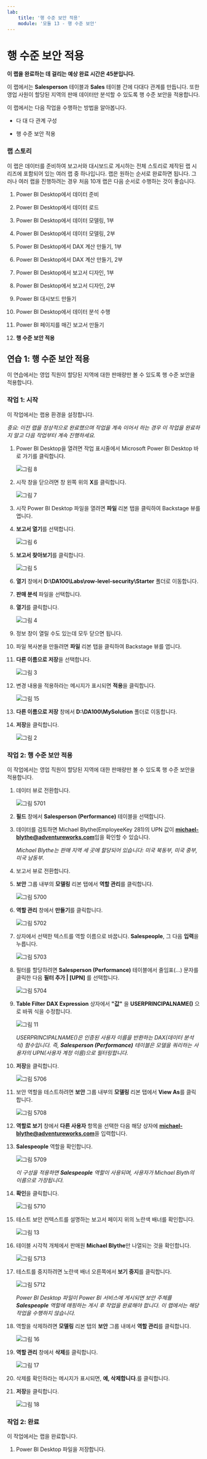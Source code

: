 ```yaml
---
lab:
    title: '행 수준 보안 적용'
    module: '모듈 13 - 행 수준 보안'
---
```



# **행 수준 보안 적용**

**이 랩을 완료하는 데 걸리는 예상 완료 시간은 45분입니다.**

이 랩에서는 **Salesperson** 테이블과 **Sales** 테이블 간에 다대다 관계를 만듭니다. 또한 영업 사원이 할당된 지역의 판매 데이터만 분석할 수 있도록 행 수준 보안을 적용합니다.

이 랩에서는 다음 작업을 수행하는 방법을 알아봅니다.

- 다 대 다 관계 구성

- 행 수준 보안 적용

### **랩 스토리**

이 랩은 데이터를 준비하여 보고서와 대시보드로 게시하는 전체 스토리로 제작된 랩 시리즈에 포함되어 있는 여러 랩 중 하나입니다. 랩은 원하는 순서로 완료하면 됩니다. 그러나 여러 랩을 진행하려는 경우 처음 10개 랩은 다음 순서로 수행하는 것이 좋습니다.

1. Power BI Desktop에서 데이터 준비

2. Power BI Desktop에서 데이터 로드

3. Power BI Desktop에서 데이터 모델링, 1부

4. Power BI Desktop에서 데이터 모델링, 2부

5. Power BI Desktop에서 DAX 계산 만들기, 1부

6. Power BI Desktop에서 DAX 계산 만들기, 2부

7. Power BI Desktop에서 보고서 디자인, 1부

8. Power BI Desktop에서 보고서 디자인, 2부

9. Power BI 대시보드 만들기

10. Power BI Desktop에서 데이터 분석 수행

11. Power BI 페이지를 매긴 보고서 만들기

12. **행 수준 보안 적용**

## **연습 1: 행 수준 보안 적용**

이 연습에서는 영업 직원이 할당된 지역에 대한 판매량만 볼 수 있도록 행 수준 보안을 적용합니다.

### **작업 1: 시작**

이 작업에서는 랩용 환경을 설정합니다.

*중요: 이전 랩을 정상적으로 완료했으며 작업을 계속 이어서 하는 경우 이 작업을 완료하지 말고 다음 작업부터 계속 진행하세요.*

1. Power BI Desktop을 열려면 작업 표시줄에서 Microsoft Power BI Desktop 바로 가기를 클릭합니다.

	![그림 8](Linked_image_Files/04-configure-data-model-in-power-bi-desktop-advanced_image1.png)

1. 시작 창을 닫으려면 창 왼쪽 위의 **X**를 클릭합니다.

	![그림 7](Linked_image_Files/04-configure-data-model-in-power-bi-desktop-advanced_image2.png)

1. 시작 Power BI Desktop 파일을 열려면 **파일** 리본 탭을 클릭하여 Backstage 뷰를 엽니다.

1. **보고서 열기**를 선택합니다.

	![그림 6](Linked_image_Files/04-configure-data-model-in-power-bi-desktop-advanced_image3.png)

1. **보고서 찾아보기**를 클릭합니다.

	![그림 5](Linked_image_Files/04-configure-data-model-in-power-bi-desktop-advanced_image4.png)

1. **열기** 창에서 **D:\DA100\Labs\row-level-security\Starter** 폴더로 이동합니다.

1. **판매 분석** 파일을 선택합니다.

1. **열기**를 클릭합니다.

	![그림 4](Linked_image_Files/04-configure-data-model-in-power-bi-desktop-advanced_image5.png)

1. 정보 창이 열릴 수도 있는데 모두 닫으면 됩니다.

1. 파일 복사본을 만들려면 **파일** 리본 탭을 클릭하여 Backstage 뷰를 엽니다.

1. **다른 이름으로 저장**을 선택합니다.

	![그림 3](Linked_image_Files/04-configure-data-model-in-power-bi-desktop-advanced_image6.png)

1. 변경 내용을 적용하라는 메시지가 표시되면 **적용**을 클릭합니다.

	![그림 15](Linked_image_Files/04-configure-data-model-in-power-bi-desktop-advanced_image7.png)

1. **다른 이름으로 저장** 창에서 **D:\DA100\MySolution** 폴더로 이동합니다.

1. **저장**을 클릭합니다.

	![그림 2](Linked_image_Files/04-configure-data-model-in-power-bi-desktop-advanced_image8.png)

### **작업 2: 행 수준 보안 적용**

이 작업에서는 영업 직원이 할당된 지역에 대한 판매량만 볼 수 있도록 행 수준 보안을 적용합니다.

1. 데이터 뷰로 전환합니다.

	![그림 5701](Linked_image_Files/04-configure-data-model-in-power-bi-desktop-advanced_image20.png)

2. **필드** 창에서 **Salesperson (Performance)** 테이블을 선택합니다.

3. 데이터를 검토하면 Michael Blythe(EmployeeKey 281)의 UPN 값이 **michael-blythe@adventureworks.com**임을 확인할 수 있습니다.

	*Michael Blythe는 판매 지역 세 곳에 할당되어 있습니다: 미국 북동부, 미국 중부, 미국 남동부.*

4. 보고서 뷰로 전환합니다.

5. **보안** 그룹 내부의 **모델링** 리본 탭에서 **역할 관리**를 클릭합니다.

	![그림 5700](Linked_image_Files/04-configure-data-model-in-power-bi-desktop-advanced_image21.png)

6. **역할 관리** 창에서 **만들기**를 클릭합니다.

	![그림 5702](Linked_image_Files/04-configure-data-model-in-power-bi-desktop-advanced_image22.png)

7. 상자에서 선택한 텍스트를 역할 이름으로 바꿉니다. **Salespeople**, 그 다음 **입력**을 누릅니다.

	![그림 5703](Linked_image_Files/04-configure-data-model-in-power-bi-desktop-advanced_image23.png)

8. 필터를 할당하려면 **Salesperson (Performance)** 테이블에서 줄임표(...) 문자를 클릭한 다음 **필터 추가 | [UPN]** 를 선택합니다.

	![그림 5704](Linked_image_Files/04-configure-data-model-in-power-bi-desktop-advanced_image24.png)

9. **Table Filter DAX Expression** 상자에서 **"값"** 을 **USERPRINCIPALNAME()** 으로 바꿔 식을 수정합니다.

	![그림 11](Linked_image_Files/04-configure-data-model-in-power-bi-desktop-advanced_image25.png)

	*USERPRINCIPALNAME()은 인증된 사용자 이름을 반환하는 DAX(데이터 분석 식) 함수입니다. 즉, **Salesperson (Performance)** 테이블은 모델을 쿼리하는 사용자의 UPN(사용자 계정 이름)으로 필터링합니다.*

10. **저장**을 클릭합니다.

	![그림 5706](Linked_image_Files/04-configure-data-model-in-power-bi-desktop-advanced_image26.png)

11. 보안 역할을 테스트하려면 **보안** 그룹 내부의 **모델링** 리본 탭에서 **View As**를 클릭합니다.

	![그림 5708](Linked_image_Files/04-configure-data-model-in-power-bi-desktop-advanced_image27.png)

12. **역할로 보기** 창에서 **다른 사용자** 항목을 선택한 다음 해당 상자에 **michael-blythe@adventureworks.com**을 입력합니다.

13. **Salespeople** 역할을 확인합니다.

	![그림 5709](Linked_image_Files/04-configure-data-model-in-power-bi-desktop-advanced_image28.png)

	*이 구성을 적용하면 **Salespeople** 역할이 사용되며, 사용자가 Michael Blyth의 이름으로 가장됩니다.*

14. **확인**을 클릭합니다.

	![그림 5710](Linked_image_Files/04-configure-data-model-in-power-bi-desktop-advanced_image29.png)

15. 테스트 보안 컨텍스트를 설명하는 보고서 페이지 위의 노란색 배너를 확인합니다.

	![그림 13](Linked_image_Files/04-configure-data-model-in-power-bi-desktop-advanced_image30.png)

16. 테이블 시각적 개체에서 판매원 **Michael Blythe**만 나열되는 것을 확인합니다.

	![그림 5713](Linked_image_Files/04-configure-data-model-in-power-bi-desktop-advanced_image31.png)

17. 테스트를 중지하려면 노란색 배너 오른쪽에서 **보기 중지**를 클릭합니다.

	![그림 5712](Linked_image_Files/04-configure-data-model-in-power-bi-desktop-advanced_image32.png)

	*Power BI Desktop 파일이 Power BI 서비스에 게시되면 보안 주체를 **Salespeople** 역할에 매핑하는 게시 후 작업을 완료해야 합니다. 이 랩에서는 해당 작업을 수행하지 않습니다.*

18. 역할을 삭제하려면 **모델링** 리본 탭의 **보안** 그룹 내에서 **역할 관리**를 클릭합니다.

	![그림 16](Linked_image_Files/04-configure-data-model-in-power-bi-desktop-advanced_image33.png)

19. **역할 관리** 창에서 **삭제**를 클릭합니다.

	![그림 17](Linked_image_Files/04-configure-data-model-in-power-bi-desktop-advanced_image34.png)

20. 삭제를 확인하라는 메시지가 표시되면, **예, 삭제합니다**.를 클릭합니다.

21. **저장**을 클릭합니다.

	![그림 18](Linked_image_Files/04-configure-data-model-in-power-bi-desktop-advanced_image35.png)

### **작업 2: 완료**

이 작업에서는 랩을 완료합니다.

1. Power BI Desktop 파일을 저장합니다.
